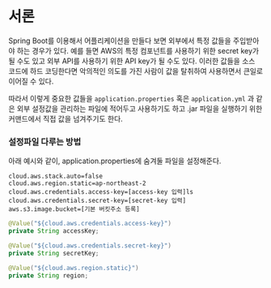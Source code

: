 # 서론

Spring Boot를 이용해서 어플리케이션을 만들다 보면 외부에서 특정 값들을 주입받아야 하는 경우가 있다. 예를 들면 AWS의 특정 컴포넌트를 사용하기 위한 secret key가 될 수도 있고 외부 API를 사용하기 위한 API key가 될 수도 있다. 이러한 값들을 소스 코드에 하드 코딩한다면 악의적인 의도를 가진 사람이 값을 탈취하여 사용하면서 큰일로 이어질 수 있다.

따라서 이렇게 중요한 값들을 `application.properties` 혹은 `application.yml` 과 같은 외부 설정값을 관리하는 파일에 적어두고 사용하기도 하고 .jar 파일을 실행하기 위한 커맨드에서 직접 값을 넘겨주기도 한다.

### 설정파일 다루는 방법

아래 예시와 같이, application.properties에 숨겨둘 파일을 설정해준다.

```
cloud.aws.stack.auto=false
cloud.aws.region.static=ap-northeast-2
cloud.aws.credentials.access-key=[access-key 입력]ls
cloud.aws.credentials.secret-key=[secret-key 입력]
aws.s3.image.bucket=[기본 버킷주소 등록]
```

```Java
@Value("${cloud.aws.credentials.access-key}")
private String accessKey;

@Value("${cloud.aws.credentials.secret-key}")
private String secretKey;

@Value("${cloud.aws.region.static}")
private String region;
```
